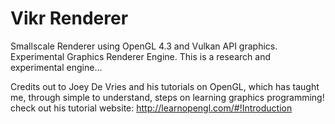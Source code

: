 # Vikr Renderer
Smallscale Renderer using OpenGL 4.3 and Vulkan API graphics. 
Experimental Graphics Renderer Engine. This is a research and experimental
engine...  
  
Credits out to Joey De Vries and his tutorials on OpenGL, which has taught me,
through simple to understand, steps on learning graphics programming! check
out his tutorial website: http://learnopengl.com/#!Introduction